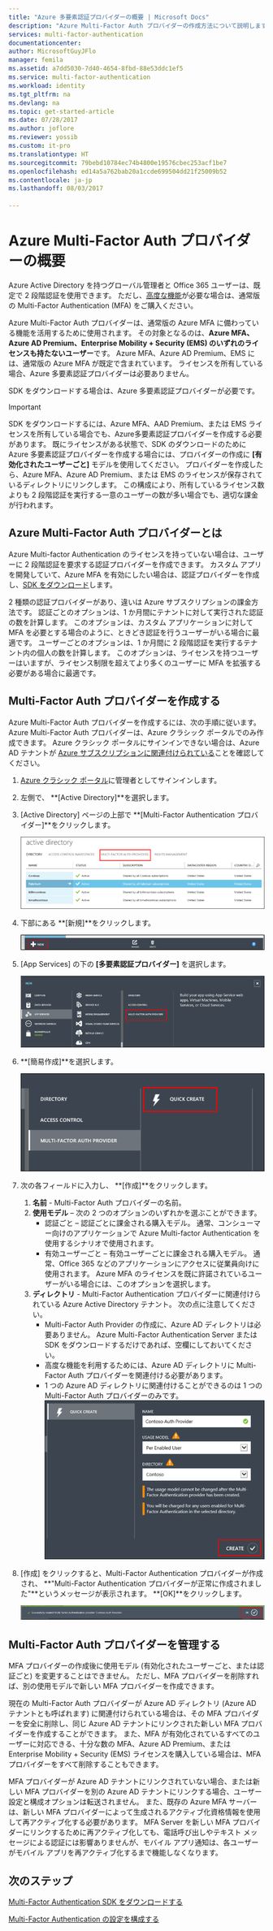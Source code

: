```yaml
---
title: "Azure 多要素認証プロバイダーの概要 | Microsoft Docs"
description: "Azure Multi-Factor Auth プロバイダーの作成方法について説明します。"
services: multi-factor-authentication
documentationcenter: 
author: MicrosoftGuyJFlo
manager: femila
ms.assetid: a7dd5030-7d40-4654-8fbd-88e53ddc1ef5
ms.service: multi-factor-authentication
ms.workload: identity
ms.tgt_pltfrm: na
ms.devlang: na
ms.topic: get-started-article
ms.date: 07/28/2017
ms.author: joflore
ms.reviewer: yossib
ms.custom: it-pro
ms.translationtype: HT
ms.sourcegitcommit: 79bebd10784ec74b4800e19576cbec253acf1be7
ms.openlocfilehash: ed14a5a762bab20a1ccde699504dd21f25009b52
ms.contentlocale: ja-jp
ms.lasthandoff: 08/03/2017

---
```


# <a name="getting-started-with-an-azure-multi-factor-auth-provider"></a>Azure Multi-Factor Auth プロバイダーの概要
Azure Active Directory を持つグローバル管理者と Office 365 ユーザーは、既定で 2 段階認証を使用できます。 ただし、[高度な機能](multi-factor-authentication-whats-next.md)が必要な場合は、通常版の Multi-Factor Authentication (MFA) をご購入ください。

Azure Multi-Factor Auth プロバイダーは、通常版の Azure MFA に備わっている機能を活用するために使用されます。 その対象となるのは、**Azure MFA、Azure AD Premium、Enterprise Mobility + Security (EMS) のいずれのライセンスも持たないユーザー**です。  Azure MFA、Azure AD Premium、EMS には、通常版の Azure MFA が既定で含まれています。 ライセンスを所有している場合、Azure 多要素認証プロバイダーは必要ありません。

SDK をダウンロードする場合は、Azure 多要素認証プロバイダーが必要です。

> [!IMPORTANT]
> SDK をダウンロードするには、Azure MFA、AAD Premium、または EMS ライセンスを所有している場合でも、Azure多要素認証プロバイダーを作成する必要があります。  既にライセンスがある状態で、SDK のダウンロードのために Azure 多要素認証プロバイダーを作成する場合には、プロバイダーの作成に **[有効化されたユーザーごと]** モデルを使用してください。 プロバイダーを作成したら、Azure MFA、Azure AD Premium、または EMS のライセンスが保存されているディレクトリにリンクします。 この構成により、所有しているライセンス数よりも 2 段階認証を実行する一意のユーザーの数が多い場合でも、適切な課金が行われます。

## <a name="what-is-an-azure-multi-factor-auth-provider"></a>Azure Multi-Factor Auth プロバイダーとは

Azure Multi-factor Authentication のライセンスを持っていない場合は、ユーザーに 2 段階認証を要求する認証プロバイダーを作成できます。 カスタム アプリを開発していて、Azure MFA を有効にしたい場合は、認証プロバイダーを作成し、[SDK をダウンロード](multi-factor-authentication-sdk.md)します。

2 種類の認証プロバイダーがあり、違いは Azure サブスクリプションの課金方法です。 認証ごとのオプションは、1 か月間にテナントに対して実行された認証の数を計算します。 このオプションは、カスタム アプリケーションに対して MFA を必要とする場合のように、ときどき認証を行うユーザーがいる場合に最適です。 ユーザーごとのオプションは、1 か月間に 2 段階認証を実行するテナント内の個人の数を計算します。 このオプションは、ライセンスを持つユーザーはいますが、ライセンス制限を超えてより多くのユーザーに MFA を拡張する必要がある場合に最適です。

## <a name="create-a-multi-factor-auth-provider"></a>Multi-Factor Auth プロバイダーを作成する
Azure Multi-Factor Auth プロバイダーを作成するには、次の手順に従います。 Azure Multi-Factor Auth プロバイダーは、Azure クラシック ポータルでのみ作成できます。 Azure クラシック ポータルにサインインできない場合は、Azure AD テナントが [Azure サブスクリプションに関連付けられている](../active-directory/active-directory-how-subscriptions-associated-directory.md)ことを確認してください。 

1. [Azure クラシック ポータル](https://manage.windowsazure.com)に管理者としてサインインします。
2. 左側で、 **[Active Directory]**を選択します。
3. [Active Directory] ページの上部で **[Multi-Factor Authentication プロバイダー]**をクリックします。
   
   ![Creating an MFA Provider](./media/multi-factor-authentication-get-started-auth-provider/authprovider1.png)

4. 下部にある **[新規]**をクリックします。
   
   ![Creating an MFA Provider](./media/multi-factor-authentication-get-started-auth-provider/authprovider2.png)

5. [App Services] の下の **[多要素認証プロバイダー]** を選択します。
   
   ![Creating an MFA Provider](./media/multi-factor-authentication-get-started-auth-provider/authprovider3.png)

6. **[簡易作成]**を選択します。
   
   ![Creating an MFA Provider](./media/multi-factor-authentication-get-started-auth-provider/authprovider4.png)

7. 次の各フィールドに入力し、 **[作成]**をクリックします。
   1. **名前** - Multi-Factor Auth プロバイダーの名前。
   2. **使用モデル** – 次の 2 つのオプションのいずれかを選ぶことができます。
      * 認証ごと – 認証ごとに課金される購入モデル。 通常、コンシューマー向けのアプリケーションで Azure Multi-factor Authentication を使用するシナリオで使用されます。
      * 有効ユーザーごと – 有効ユーザーごとに課金される購入モデル。 通常、Office 365 などのアプリケーションにアクセスに従業員向けに使用されます。 Azure MFA のライセンスを既に許諾されているユーザーがいる場合には、このオプションを選択します。
   3. **ディレクトリ** - Multi-Factor Authentication プロバイダーに関連付けられている Azure Active Directory テナント。 次の点に注意してください。
      * Multi-Factor Auth Provider の作成に、Azure AD ディレクトリは必要ありません。 Azure Multi-Factor Authentication Server または SDK をダウンロードするだけであれば、空欄にしておいてください。
      * 高度な機能を利用するためには、Azure AD ディレクトリに Multi-Factor Auth プロバイダーを関連付ける必要があります。
      * 1 つの Azure AD ディレクトリに関連付けることができるのは 1 つの Multi-Factor Auth プロバイダーのみです。  
      ![Creating an MFA Provider](./media/multi-factor-authentication-get-started-auth-provider/authprovider5.png)

8. [作成] をクリックすると、Multi-Factor Authentication プロバイダーが作成され、 **"Multi-Factor Authentication プロバイダーが正常に作成されました"**というメッセージが表示されます。 **[OK]**をクリックします。  
   
   ![Creating an MFA Provider](./media/multi-factor-authentication-get-started-auth-provider/authprovider6.png)  

## <a name="manage-your-multi-factor-auth-provider"></a>Multi-Factor Auth プロバイダーを管理する

MFA プロバイダーの作成後に使用モデル (有効化されたユーザーごと、または認証ごと) を変更することはできません。 ただし、MFA プロバイダーを削除すれば、別の使用モデルで新しい MFA プロバイダーを作成できます。

現在の Multi-Factor Auth プロバイダーが Azure AD ディレクトリ (Azure AD テナントとも呼ばれます) に関連付けられている場合は、その MFA プロバイダーを安全に削除し、同じ Azure AD テナントにリンクされた新しい MFA プロバイダーを作成することができます。 また、MFA が有効化されているすべてのユーザーに対応できる、十分な数の MFA、Azure AD Premium、または Enterprise Mobility + Security (EMS) ライセンスを購入している場合は、MFA プロバイダーをすべて削除することもできます。

MFA プロバイダーが Azure AD テナントにリンクされていない場合、または新しい MFA プロバイダーを別の Azure AD テナントにリンクする場合、ユーザー設定と構成オプションは転送されません。 また、既存の Azure MFA サーバーは、新しい MFA プロバイダーによって生成されるアクティブ化資格情報を使用して再アクティブ化する必要があります。 MFA Server を新しい MFA プロバイダーにリンクするために再アクティブ化しても、電話呼び出しやテキスト メッセージによる認証には影響ありませんが、モバイル アプリ通知は、各ユーザーがモバイル アプリを再アクティブ化するまで機能しなくなります。

## <a name="next-steps"></a>次のステップ

[Multi-Factor Authentication SDK をダウンロードする](multi-factor-authentication-sdk.md)

[Multi-Factor Authentication の設定を構成する](multi-factor-authentication-whats-next.md)


